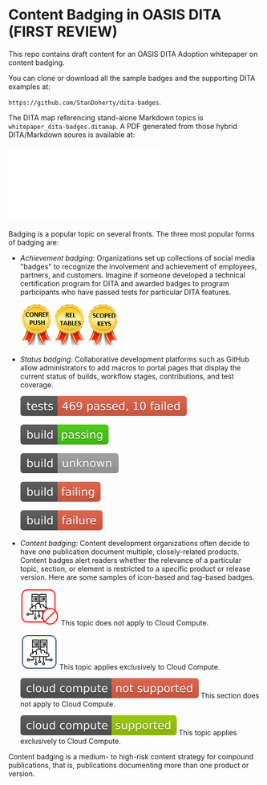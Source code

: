 # Content Badging in OASIS DITA (FIRST REVIEW)

This repo contains draft content for an OASIS DITA Adoption whitepaper on content badging. 

You can clone or download all the sample badges and the supporting DITA examples at:

`https://github.com/StanDoherty/dita-badges`.

The DITA map referencing stand-alone Markdown topics is `whitepaper_dita-badges.ditamap`. A PDF generated from those hybrid DITA/Markdown soures is available at:

![DITA Badging PDF](pdf/whitepaper_dita-badges.pdf)

Badging is a popular topic on several fronts. The three most popular forms of badging are:

* *Achievement badging*: Organizations set up collections of social media "badges" to recognize the involvement and achievement of employees, partners, and customers. Imagine if someone developed a technical certification program for DITA and awarded badges to program participants who have passed tests for particular DITA features.  

  ![DITA conref push expert](./images/badge_dita_conref-push.png)  ![DITA reltables expert](./images/badge_dita_reltables.png)  ![DITA scoped keys expert](./images/badge_dita_scopedkeys.png)

* *Status badging*: Collaborative development platforms such as GitHub allow administrators to add macros to portal pages that display the current status of builds, workflow stages, contributions, and test coverage.

  ![Test status](./images/badge_tests_pass-fail.svg)
  
  ![Build status passing](./images/badge_build_passing.svg)

  ![Build status unknown](./images/badge_build_unknown.svg)

  ![Build status failing](./images/badge_build_failing.svg)

  ![Build status failure](./images/badge_build_failure.svg)
    
* *Content badging*: Content development organizations often decide to have one publication document multiple,  closely-related products. Content badges alert readers whether the relevance of a particular topic, section, or element is restricted to a specific product or release version. Here are some samples of icon-based and tag-based badges.

  ![Topic not applicable to Cloud Compute](./images/badge_cloud-compute_no.png) This topic does not apply to Cloud Compute.

  ![Topic applicable only to Cloud Compute](./images/badge_cloud-compute_yes.png) This topic applies exclusively to Cloud Compute.

  ![Not applicable to Cloud Compute](./images/tag_cloud-compute_not-supported.svg) This section does not apply to Cloud Compute.
  
  ![Applicable only to Cloud Compute](./images/tag_cloud-compute_supported.svg) This topic applies exclusively to Cloud Compute. 

Content badging is a medium- to high-risk content strategy for compound publications, that is, publications documenting more than one product or version.
